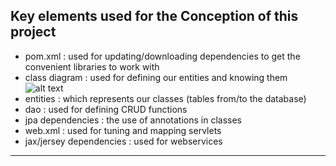 
## Key elements used for the Conception of this project
- pom.xml : used for updating/downloading dependencies to get the convenient libraries to work with 
- class diagram : used for defining our entities and knowing them
![alt text](https://i.imgur.com/gCvAL0v.png)
- entities : which represents our classes (tables from/to the database)
- dao : used for defining CRUD functions
- jpa dependencies : the use of annotations in classes 
- web.xml : used for tuning and mapping servlets
- jax/jersey dependencies : used for webservices
---
